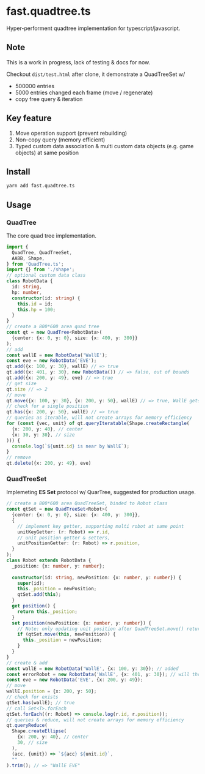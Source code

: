 # fast.quadtree.ts
Hyper-performent quadtree implementation for typescript/javascript.

## Note
This is a work in progress, lack of testing & docs for now. 

Checkout `dist/test.html` after clone, it demonstrate a QuadTreeSet w/ 
- 500000 entries
- 5000 entries changed each frame (move / regenerate)
- copy free query & iteration

## Key feature
1. Move operation support (prevent rebuilding)
2. Non-copy query (memory efficient)
3. Typed custom data association & multi custom data objects (e.g. game objects) at same position

## Install
```bash
yarn add fast.quadtree.ts
```

## Usage
### QuadTree<T>
The core quad tree implementation.
```typescript
import {
  QuadTree, QuadTreeSet,
  AABB, Shape,
} from 'QuadTree.ts';
import {} from './shape';
// optional custom data class
class RobotData {
  id: string,
  hp: number,
  constructor(id: string) {
    this.id = id;
    this.hp = 100;
  }
}
// create a 800*600 area quad tree
const qt = new QuadTree<RobotData>(
  {center: {x: 0, y: 0}, size: {x: 400, y: 300}}
);
// add
const wallE = new RobotData('WallE');
const eve = new RobotData('EVE');
qt.add({x: 100, y: 30}, wallE) // => true
qt.add({x: 401, y: 30}, new RobotData()) // => false, out of bounds
qt.add({x: 200, y: 49}, eve) // => true
// get size
qt.size // => 2
// move
qt.move({x: 100, y: 30}, {x: 200, y: 50}, wallE) // => true, WallE gets moved to near EVE
// check for a single position
qt.has({x: 200, y: 50}, wallE) // => true
// queries as iterable, will not create arrays for memory efficiency
for (const {vec, unit} of qt.queryIteratable(Shape.createRectangle(
  {x: 200, y: 40}, // center
  {x: 30, y: 30}, // size
))) {
  console.log(`${unit.id} is near by WallE`);
}
// remove
qt.delete({x: 200, y: 49}, eve)
```
### QuadTreeSet<T>
Implemeting **ES Set<T>** protocol w/ QuarTree, suggested for production usage.

```typescript
// create a 800*600 area QuadTreeSet, binded to Robot class
const qtSet = new QuadTreeSet<Robot>(
  {center: {x: 0, y: 0}, size: {x: 400, y: 300}},
  {
    // implement key getter, supporting multi robot at same point
    unitKeyGetter: (r: Robot) => r.id,
    // unit position getter & setters,
    unitPositionGetter: (r: Robot) => r.position,
  }
);
class Robot extends RobotData {
  _position: {x: number, y: number};
  
  constructor(id: string, newPosition: {x: number, y: number}) {
    super(id);
    this._position = newPosition;
    qtSet.add(this);
  }
  get position() {
    return this._position;
  }
  set position(newPosition: {x: number, y: number}) {
    // Note: only updating unit position after QuadTreeSet.move() returns true
    if (qtSet.move(this, newPosition)) {
      this._position = newPosition;
    }
  }
}
// create & add
const wallE = new RobotData('WallE', {x: 100, y: 30}); // added
const errorRobot = new RobotData('WallE', {x: 401, y: 30}); // will throw QuadTreePositionOutOfBoundsError
const eve = new RobotData('EVE', {x: 200, y: 49});
// move
wallE.position = {x: 200, y: 50};
// check for exists
qtSet.has(wallE); // true
// call Set<T>.forEach
qtSet.forEach((r: Robot) => console.log(r.id, r.position));
// queries & reduce, will not create arrays for memory efficiency
qt.queryReduce(
  Shape.createEllipse(
    {x: 200, y: 40}, // center
    30, // size
  ),
  (acc, {unit}) => `${acc} ${unit.id}`,
  ""
).trim(); // => "WallE EVE"

```